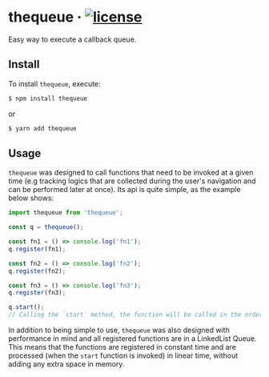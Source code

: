 # thequeue &middot; [![license](https://badgen.now.sh/badge/license/MIT)](./LICENSE)

Easy way to execute a callback queue.

## Install

To install `thequeue`, execute:

```sh
$ npm install thequeue
```

or

```sh
$ yarn add thequeue
```

## Usage

`thequeue` was designed to call functions that need to be invoked at a given time (e.g tracking logics that are collected during the user's navigation and can be performed later at once).
Its api is quite simple, as the example below shows:

```js
import thequeue from 'thequeue';

const q = thequeue();

const fn1 = () => console.log('fn1');
q.register(fn1);

const fn2 = () => console.log('fn2');
q.register(fn2);

const fn3 = () => console.log('fn3');
q.register(fn3);

q.start();
// Calling the `start` method, the function will be called in the order in which they were registered.
```

In addition to being simple to use, `thequeue` was also designed with performance in mind and all registered functions are in a LinkedList Queue. This means that the functions are registered in constant time and are processed (when the `start` function is invoked) in linear time, without adding any extra space in memory.
